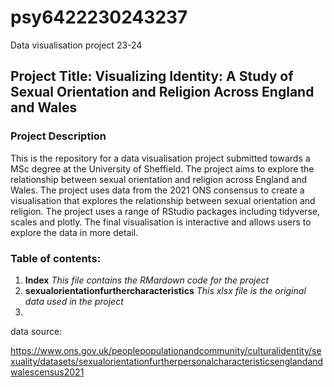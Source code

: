 # psy6422230243237
 Data visualisation project 23-24

## Project Title: Visualizing Identity: A Study of Sexual Orientation and Religion Across England and Wales

### Project Description 

This is the repository for a data visualisation project submitted towards a MSc degree at the University of Sheffield. The project aims to explore the relationship between sexual orientation and religion across England and Wales. The project uses data from the 2021 ONS consensus to create a visualisation that explores the relationship between sexual orientation and religion. The project uses a range of RStudio packages including tidyverse, scales and plotly. The final visualisation is interactive and allows users to explore the data in more detail.

### Table of contents:

1. **Index** _This file contains the RMardown code for the project_
2. **sexualorientationfurthercharacteristics** _This xlsx file is the original data used in the project_
3. 


data source: 

https://www.ons.gov.uk/peoplepopulationandcommunity/culturalidentity/sexuality/datasets/sexualorientationfurtherpersonalcharacteristicsenglandandwalescensus2021

